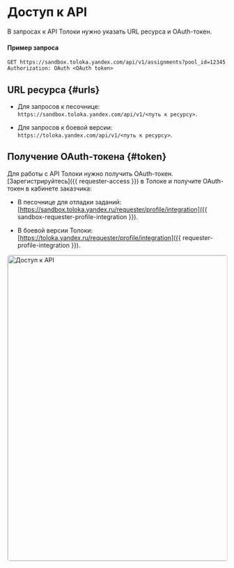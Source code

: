# Доступ к API

В запросах к API Толоки нужно указать URL ресурса и OAuth-токен.

#### Пример запроса

```
GET https://sandbox.toloka.yandex.com/api/v1/assignments?pool_id=12345
Authorization: OAuth <OAuth token>
```

## URL ресурса {#urls}

- Для запросов к песочнице: `https://sandbox.toloka.yandex.com/api/v1/<путь к ресурсу>`.

- Для запросов к боевой версии: `https://toloka.yandex.com/api/v1/<путь к ресурсу>`.


## Получение OAuth-токена {#token}

Для работы с API Толоки нужно получить OAuth-токен. [Зарегистрируйтесь]({{ requester-access }}) в Толоке и получите OAuth-токен в кабинете заказчика:

- В песочнице для отладки заданий: [https://sandbox.toloka.yandex.ru/requester/profile/integration]({{ sandbox-requester-profile-integration }}).

- В боевой версии Толоки: [https://toloka.yandex.ru/requester/profile/integration]({{ requester-profile-integration }}).

<a target="_blank" href="https://yastatic.net/s3/doc-binary/src/toloka/ru/api/get-oauth-token.png"><img src="https://yastatic.net/s3/doc-binary/src/toloka/ru/api/get-oauth-token.png" alt="Доступ к API" style="border:1px solid #ccc;border-radius:6px;cursor:zoom-in;width:700px;" /></a>
